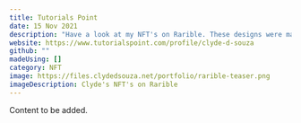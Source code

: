 ```yaml
---
title: Tutorials Point
date: 15 Nov 2021
description: "Have a look at my NFT's on Rarible. These designs were made using Figma! "
website: https://www.tutorialspoint.com/profile/clyde-d-souza
github: ""
madeUsing: []
category: NFT
image: https://files.clydedsouza.net/portfolio/rarible-teaser.png
imageDescription: Clyde's NFT's on Rarible
---
```


Content to be added.
